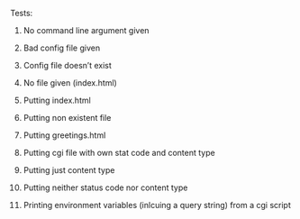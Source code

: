 Tests:
1. No command line argument given

2. Bad config file given

3. Config file doesn’t exist

4. No file given (index.html)

5. Putting index.html

6. Putting non existent file

7. Putting greetings.html

8. Putting cgi file with own stat code and content type

9. Putting just content type

10. Putting neither status code nor content type

11. Printing environment variables (inlcuing a query string) from a cgi script

